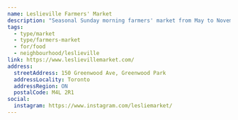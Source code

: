 ```yaml
---
name: Leslieville Farmers' Market
description: "Seasonal Sunday morning farmers' market from May to November at Greenwood Park in Leslieville."
tags:
  - type/market
  - type/farmers-market
  - for/food
  - neighbourhood/leslieville
link: https://www.leslievillemarket.com/
address:
  streetAddress: 150 Greenwood Ave, Greenwood Park
  addressLocality: Toronto
  addressRegion: ON
  postalCode: M4L 2R1
social:
  instagram: https://www.instagram.com/lesliemarket/
---
```

